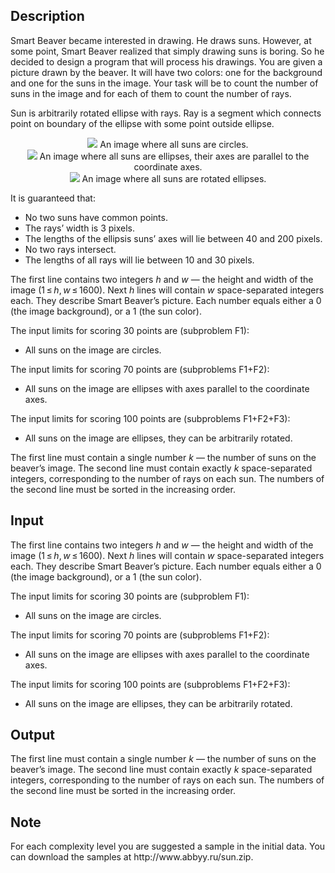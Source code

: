 ## Description

<div><p>Smart Beaver became interested in drawing. He draws suns. However, at some point, Smart Beaver realized that simply drawing suns is boring. So he decided to design a program that will process his drawings. You are given a picture drawn by the beaver. It will have two colors: one for the background and one for the suns in the image. Your task will be to count the number of suns in the image and for each of them to count the number of rays.</p><p>Sun is arbitrarily rotated ellipse with rays. Ray is a segment which connects point on boundary of the ellipse with some point outside ellipse.</p><center> <img class="tex-graphics" src="./26492/file/Z7F5Jttr.png" style="max-width: 100.0%;max-height: 100.0%;"> <span class="tex-font-size-script"> An image where all suns are circles. </span> </center><center> <img class="tex-graphics" src="./26492/file/ptTbBbUs.png" style="max-width: 100.0%;max-height: 100.0%;"> <span class="tex-font-size-script"> An image where all suns are ellipses, their axes are parallel to the coordinate axes. </span> </center><center> <img class="tex-graphics" src="./26492/file/OgiXmLXh.png" style="max-width: 100.0%;max-height: 100.0%;"> <span class="tex-font-size-script"> An image where all suns are rotated ellipses. </span> </center><p>It is guaranteed that: </p><ul> <li> No two suns have common points. </li><li> The rays’ width is <span class="tex-span">3</span> pixels. </li><li> The lengths of the ellipsis suns’ axes will lie between <span class="tex-span">40</span> and <span class="tex-span">200</span> pixels. </li><li> No two rays intersect. </li><li> The lengths of all rays will lie between <span class="tex-span">10</span> and <span class="tex-span">30</span> pixels. </li></ul></div><div class="input-specification"><p>The first line contains two integers <span class="tex-span"><i>h</i></span> and <span class="tex-span"><i>w</i></span> — the height and width of the image (<span class="tex-span">1 ≤ <i>h</i>, <i>w</i> ≤ 1600</span>). Next <span class="tex-span"><i>h</i></span> lines will contain <span class="tex-span"><i>w</i></span> space-separated integers each. They describe Smart Beaver’s picture. Each number equals either a <span class="tex-span">0</span> (the image background), or a <span class="tex-span">1</span> (the sun color).</p><p>The input limits for scoring 30 points are (subproblem F1): </p><ul> <li> All suns on the image are circles. </li></ul><p>The input limits for scoring 70 points are (subproblems F1+F2): </p><ul> <li> All suns on the image are ellipses with axes parallel to the coordinate axes. </li></ul><p>The input limits for scoring 100 points are (subproblems F1+F2+F3):</p><ul> <li> All suns on the image are ellipses, they can be arbitrarily rotated. </li></ul></div><div class="output-specification"><p>The first line must contain a single number <span class="tex-span"><i>k</i></span> — the number of suns on the beaver’s image. The second line must contain exactly <span class="tex-span"><i>k</i></span> space-separated integers, corresponding to the number of rays on each sun. The numbers of the second line must be <span class="tex-font-style-bf">sorted</span> in the increasing order.</p></div>


## Input

<p>The first line contains two integers <span class="tex-span"><i>h</i></span> and <span class="tex-span"><i>w</i></span> — the height and width of the image (<span class="tex-span">1 ≤ <i>h</i>, <i>w</i> ≤ 1600</span>). Next <span class="tex-span"><i>h</i></span> lines will contain <span class="tex-span"><i>w</i></span> space-separated integers each. They describe Smart Beaver’s picture. Each number equals either a <span class="tex-span">0</span> (the image background), or a <span class="tex-span">1</span> (the sun color).</p><p>The input limits for scoring 30 points are (subproblem F1): </p><ul> <li> All suns on the image are circles. </li></ul><p>The input limits for scoring 70 points are (subproblems F1+F2): </p><ul> <li> All suns on the image are ellipses with axes parallel to the coordinate axes. </li></ul><p>The input limits for scoring 100 points are (subproblems F1+F2+F3):</p><ul> <li> All suns on the image are ellipses, they can be arbitrarily rotated. </li></ul>


## Output

<p>The first line must contain a single number <span class="tex-span"><i>k</i></span> — the number of suns on the beaver’s image. The second line must contain exactly <span class="tex-span"><i>k</i></span> space-separated integers, corresponding to the number of rays on each sun. The numbers of the second line must be <span class="tex-font-style-bf">sorted</span> in the increasing order.</p>


## Note

<p>For each complexity level you are suggested a sample in the initial data. You can download the samples at <span class="tex-font-style-tt">http://www.abbyy.ru/sun.zip</span>.</p>

